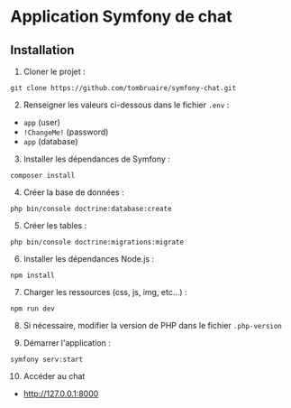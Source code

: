 # Application Symfony de chat

## Installation
1) Cloner le projet : 

```
git clone https://github.com/tombruaire/symfony-chat.git
```

2) Renseigner les valeurs ci-dessous dans le fichier `.env` :
- `app` (user)
- `!ChangeMe!` (password)
- `app` (database)

3) Installer les dépendances de Symfony :

```
composer install
```

4) Créer la base de données :

```
php bin/console doctrine:database:create
```

5) Créer les tables : 

```
php bin/console doctrine:migrations:migrate
```

6) Installer les dépendances Node.js :

```
npm install
```

7) Charger les ressources (css, js, img, etc...) : 

```
npm run dev
```

8) Si nécessaire, modifier la version de PHP dans le fichier `.php-version`


9) Démarrer l'application : 

```
symfony serv:start
```

10) Accéder au chat
- <a href="http://127.0.0.1:8000">http://127.0.0.1:8000</a>